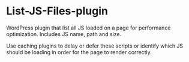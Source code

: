 # List-JS-Files-plugin
WordPress plugin that list all JS loaded on a page for performance optimization. Includes JS name, path and size.

Use caching plugins to delay or defer these scripts or identify which JS should be loading in order for the page to render correctly.
